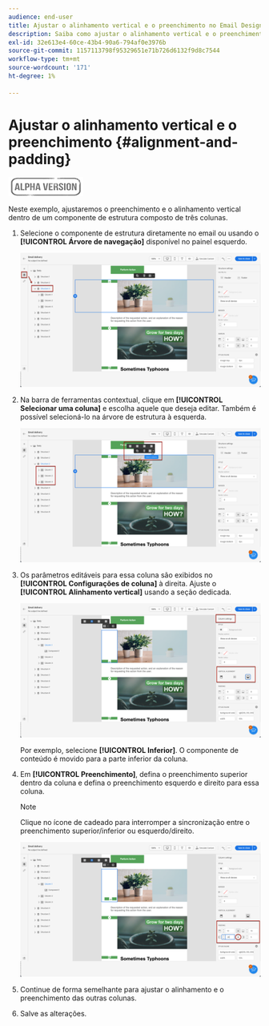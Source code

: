 ```yaml
---
audience: end-user
title: Ajustar o alinhamento vertical e o preenchimento no Email Designer
description: Saiba como ajustar o alinhamento vertical e o preenchimento
exl-id: 32e613e4-60ce-43b4-90a6-794af0e3976b
source-git-commit: 1157113798f95329651e71b726d6132f9d8c7544
workflow-type: tm+mt
source-wordcount: '171'
ht-degree: 1%

---
```


# Ajustar o alinhamento vertical e o preenchimento {#alignment-and-padding}

![](../assets/do-not-localize/badge.png)

Neste exemplo, ajustaremos o preenchimento e o alinhamento vertical dentro de um componente de estrutura composto de três colunas.

1. Selecione o componente de estrutura diretamente no email ou usando o **[!UICONTROL Árvore de navegação]** disponível no painel esquerdo.

   ![](assets/alignment_1.png)

1. Na barra de ferramentas contextual, clique em **[!UICONTROL Selecionar uma coluna]** e escolha aquele que deseja editar. Também é possível selecioná-lo na árvore de estrutura à esquerda.

   ![](assets/alignment_2.png)

1. Os parâmetros editáveis para essa coluna são exibidos no **[!UICONTROL Configurações de coluna]** à direita. Ajuste o **[!UICONTROL Alinhamento vertical]** usando a seção dedicada.

   ![](assets/alignment_3.png)

   Por exemplo, selecione **[!UICONTROL Inferior]**. O componente de conteúdo é movido para a parte inferior da coluna.

1. Em **[!UICONTROL Preenchimento]**, defina o preenchimento superior dentro da coluna e defina o preenchimento esquerdo e direito para essa coluna.

   >[!NOTE]
   >
   >Clique no ícone de cadeado para interromper a sincronização entre o preenchimento superior/inferior ou esquerdo/direito.

   ![](assets/alignment_4.png)

1. Continue de forma semelhante para ajustar o alinhamento e o preenchimento das outras colunas.

1. Salve as alterações.
